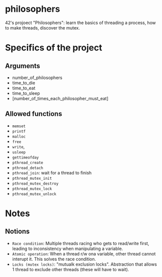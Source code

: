 # philosophers
42's projoect "Philosophers": learn the basics of threading a process, how to make threads, discover the mutex.

# Specifics of the project
## Arguments
- number_of_philosophers
- time_to_die
- time_to_eat
- time_to_sleep
- [number_of_times_each_philosopher_must_eat]

## Allowed functions
- `memset`
- `printf`
- `malloc`
- `free`
- `write`,
- `usleep`
- `gettimeofday`
- `pthread_create`
- `pthread_detach`
- `pthread_join`: wait for a thread to finish
- `pthread_mutex_init`
- `pthread_mutex_destroy`
- `pthread_mutex_lock`
- `pthread_mutex_unlock`

# Notes
## Notions
- `Race condition`: Multiple threads racing who gets to read/write first, leading to inconsistency when manipulating a variable.  
- `Atomic operation`: When a thread r/w ona variable, other thread cannot interupt it. This solves the race condition.
- `Locks (mutex locks)`: "mutualk exclusion locks". Abstraction that allows 1 thread to exclude other threads (these will have to wait).